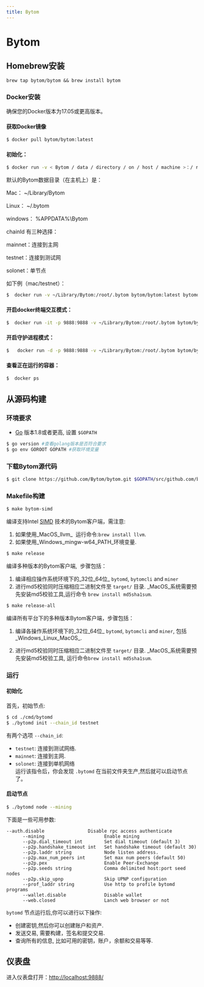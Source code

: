 ```yaml
---
title: Bytom
---
```


# Bytom

<a name="21cc966e"></a>
## Homebrew安装

```
brew tap bytom/bytom && brew install bytom
```

<a name="d6fcf590"></a>
### Docker安装

确保您的Docker版本为17.05或更高版本。

#### 获取Docker镜像

```bash
$ docker pull bytom/bytom:latest
```

#### 初始化：

```bash
$ docker run -v < Bytom / data / directory / on / host / machine >：/ root /.bytom bytom：latest bytomd init --chain_id < chainId >
```

默认的Bytom数据目录（在主机上）是：

Mac： ~/Library/Bytom

Linux： ~/.bytom

windows： %APPDATA%\Bytom

chainId 有三种选择：

mainnet：连接到主网

testnet：连接到测试网

solonet：单节点

如下例（mac/testnet）：

```bash
$  docker run -v ~/Library/Bytom:/root/.bytom bytom/bytom:latest bytomd init --chain_id testnet
```

#### 开启docker终端交互模式：
 
```bash
$  docker run -it -p 9888:9888 -v ~/Library/Bytom:/root/.bytom bytom/bytom:latest
```

#### 开启守护进程模式：

```bash
$   docker run -d -p 9888:9888 -v ~/Library/Bytom:/root/.bytom bytom/bytom:latest bytomd node --web.closed --auth.disable
```

#### 查看正在运行的容器：

```bash
$  docker ps
``` 

<a name="9ba4dbfa"></a>
## 从源码构建

<a name="b6780d84"></a>
### 环境要求

* [Go](https://golang.org/doc/install) 版本1.8或者更高, 设置 `$GOPATH`

```bash
$ go version #查看golang版本是否符合要求
$ go env GOROOT GOPATH #获取环境变量
```

<a name="8331c475"></a>
### 下载Bytom源代码

```bash
$ git clone https://github.com/Bytom/bytom.git $GOPATH/src/github.com/bytom
```

<a name="d4ede159"></a>
### Makefile构建

```bash
$ make bytom-simd
```

编译支持Intel [SIMD](https://en.wikipedia.org/wiki/Streaming_SIMD_Extensionsl) 技术的Bytom客户端，需注意:

1. 如果使用_MacOS_llvm_  运行命令:`brew install llvm`.
1. 如果使用_Windows_mingw-w64_PATH_环境变量.

```bash
$ make release
```

编译多种版本的Bytom客户端,  步骤包括：

1. 编译相应操作系统环境下的_32位_64位_ `bytomd`, `bytomcli` and `miner`
1. 进行md5校验同时压缩相应二进制文件至 `target/` 目录. _MacOS_系统需要预先安装md5校验工具,运行命令 `brew install md5sha1sum`.

```bash
$ make release-all
```

编译所有平台下的多种版本Bytom客户端，步骤包括：

1. 编译各操作系统环境下的_32位_64位_ `bytomd`, `bytomcli` and `miner`, 包括_Windows_Linux_MacOS_.

1. 进行md5校验同时压缩相应二进制文件至 `target/` 目录. _MacOS_系统需要预先安装md5校验工具, 运行命令`brew install md5sha1sum`.

<a name="d41d8cd9"></a>
### 
<a name="4c763bb6"></a>
### 运行

<a name="2cb472ff"></a>
#### 初始化

首先，初始节点:

```bash
$ cd ./cmd/bytomd
$ ./bytomd init --chain_id testnet
```

有两个选项 `--chain_id`:

* `testnet`: 连接到测试网络.
* `mainnet`: 连接到主网.
* `solonet`: 连接到单机网络<br />运行该指令后，你会发现 `.bytomd` 在当前文件夹生产,然后就可以启动节点了。

<a name="87cdb9e3"></a>
#### 启动节点

```bash
$ ./bytomd node --mining
```

下面是一些可用参数:

```
--auth.disable                Disable rpc access authenticate
      --mining                      Enable mining
      --p2p.dial_timeout int        Set dial timeout (default 3)
      --p2p.handshake_timeout int   Set handshake timeout (default 30)
      --p2p.laddr string            Node listen address.
      --p2p.max_num_peers int       Set max num peers (default 50)
      --p2p.pex                     Enable Peer-Exchange
      --p2p.seeds string            Comma delimited host:port seed nodes
      --p2p.skip_upnp               Skip UPNP configuration
      --prof_laddr string           Use http to profile bytomd programs
      --wallet.disable              Disable wallet
      --web.closed                  Lanch web browser or not
```

`bytomd` 节点运行后,你可以进行以下操作:

* 创建密钥,然后你可以创建账户和资产.
* 发送交易, 需要构建，签名和提交交易.
* 查询所有的信息, 比如可用的密钥，账户，余额和交易等等.

<a name="3fa8b34a"></a>
## 仪表盘

进入仪表盘打开：<http://localhost:9888/>


